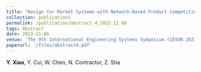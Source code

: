```yaml
---
title: "Design for Market Systems with Network-Based Product Competition Analysis"
collection: publications
permalink: /publication/abstract_4_2023_11_06
tags: Abstract
date: 2023-11-06
venue: 'The 9th International Engineering Systems Symposium (CESUN 2023), Evanston, IL, Nov. 6-7, 2023.'
paperurl: '/files/abstract4.pdf'
---
```

**Y. Xiao**, Y. Cui, W. Chen, N. Contractor, Z. Sha
